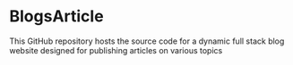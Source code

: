 # BlogsArticle
This GitHub repository hosts the source code for a dynamic full stack blog website designed for publishing articles on various topics
